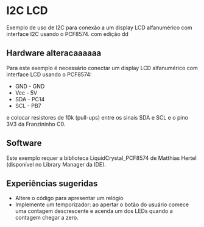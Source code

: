 # I2C LCD

Exemplo de uso de I2C para conexão a um display LCD alfanumérico com interface I2C usando o PCF8574. com edição
dd

## Hardware alteracaaaaaa

Para este exemplo é necessário conectar um display LCD alfanumérico com interface LCD usando o PCF8574:

- GND - GND
- Vcc - 5V
- SDA - PC14
- SCL - PB7

e colocar resistores de 10k (pull-ups) entre os sinais SDA e SCL e o pino 3V3 da Franzininho C0.

## Software

Este exemplo requer a biblioteca LiquidCrystal_PCF8574 de Matthias Hertel (disponível no Library Manager da IDE).

## Experiências sugeridas

- Altere o código para apresentar um relógio
- Implemente um temporizador: ao apertar o botão do usuário comece uma contagem descrescente e acenda um dos LEDs quando a contagem chegar a zero.
